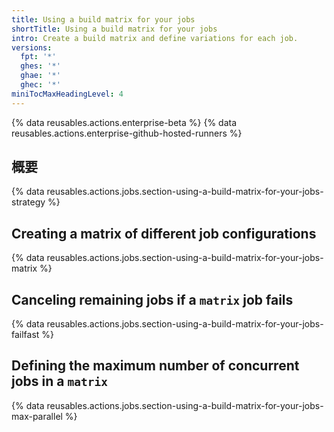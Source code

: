 ```yaml
---
title: Using a build matrix for your jobs
shortTitle: Using a build matrix for your jobs
intro: Create a build matrix and define variations for each job.
versions:
  fpt: '*'
  ghes: '*'
  ghae: '*'
  ghec: '*'
miniTocMaxHeadingLevel: 4
---
```


{% data reusables.actions.enterprise-beta %}
{% data reusables.actions.enterprise-github-hosted-runners %}

## 概要

{% data reusables.actions.jobs.section-using-a-build-matrix-for-your-jobs-strategy %}

## Creating a matrix of different job configurations

{% data reusables.actions.jobs.section-using-a-build-matrix-for-your-jobs-matrix %}

## Canceling remaining jobs if a `matrix` job fails

{% data reusables.actions.jobs.section-using-a-build-matrix-for-your-jobs-failfast %}

## Defining the maximum number of concurrent jobs in a `matrix`

{% data reusables.actions.jobs.section-using-a-build-matrix-for-your-jobs-max-parallel %}
